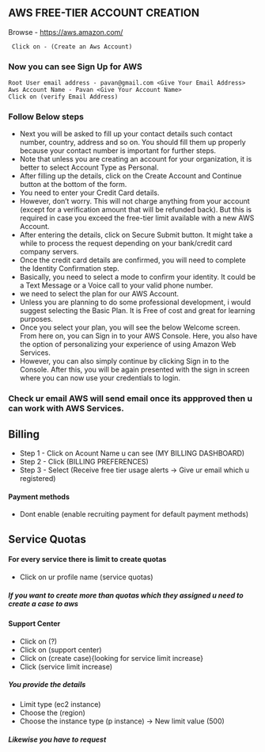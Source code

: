 ## AWS FREE-TIER ACCOUNT CREATION 

Browse -  https://aws.amazon.com/

```
 Click on - (Create an Aws Account)
```
### Now you can see Sign Up for AWS

```
Root User email address - pavan@gmail.com <Give Your Email Address>
Aws Account Name - Pavan <Give Your Account Name>
Click on (verify Email Address)
```

### Follow Below steps 

- Next you will be asked to fill up your contact details such contact number, country, address and so on. You should fill them up properly because your contact number is important for further steps.
- Note that unless you are creating an account for your organization, it is better to select Account Type as Personal.
- After filling up the details, click on the Create Account and Continue button at the bottom of the form.
- You need to enter your Credit Card details.
- However, don’t worry. This will not charge anything from your account (except for a verification amount that will be refunded back). But this is required in case you exceed the free-tier limit available with a new AWS Account.
- After entering the details, click on Secure Submit button. It might take a while to process the request depending on your bank/credit card company servers.
- Once the credit card details are confirmed, you will need to complete the Identity Confirmation step.
- Basically, you need to select a mode to confirm your identity. It could be a Text Message or a Voice call to your valid phone number.
- we need to select the plan for our AWS Account.
- Unless you are planning to do some professional development, i would suggest selecting the Basic Plan. It is Free of cost and great for learning purposes.
- Once you select your plan, you will see the below Welcome screen. From here on, you can Sign in to your AWS Console. Here, you also have the option of personalizing your experience of using Amazon Web Services.
- However, you can also simply continue by clicking Sign in to the Console. After this, you will be again presented with the sign in screen where you can now use your credentials to login.
### Check ur email AWS will send email once its appproved then u can work with AWS Services.


## Billing
- Step 1 - Click on Acount Name u can see (MY BILLING DASHBOARD)
- Step 2 - Click (BILLING PREFERENCES)
- Step 3 - Select (Receive free tier usage alerts -> Give ur email which u registered)

#### Payment methods
- Dont enable (enable recruiting payment for default payment methods)

## Service Quotas

#### For every service there is limit to create quotas
- Click on ur profile name (service quotas)
##### If you want to create more than quotas which they assigned u need to create a case to aws


#### Support Center 
- Click on (?) 
- Click on (support center) 
- Click on (create case){looking for service limit increase}
- Click (service limit increase) 
##### You provide the details 
- Limit type (ec2 instance) 
- Choose the (region)
- Choose the instance type (p instance) -> New limit value (500) 
##### Likewise you have to request 
